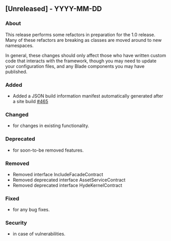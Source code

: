 ## [Unreleased] - YYYY-MM-DD

### About

This release performs some refactors in preparation for the 1.0 release. Many of these refactors are breaking as classes are moved around to new namespaces.

In general, these changes should only affect those who have written custom code that interacts with the framework, though you may need to update your configuration files, and any Blade components you may have published.

### Added
- Added a JSON build information manifest automatically generated after a site build [#465](https://github.com/hydephp/develop/pull/465)

### Changed
- for changes in existing functionality.

### Deprecated
- for soon-to-be removed features.

### Removed
- Removed interface IncludeFacadeContract
- Removed deprecated interface AssetServiceContract
- Removed deprecated interface HydeKernelContract

### Fixed
- for any bug fixes.

### Security
- in case of vulnerabilities.
